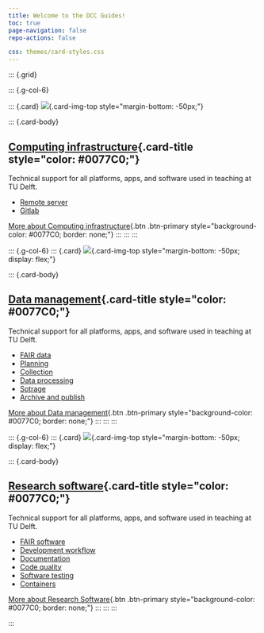 ```yaml
---
title: Welcome to the DCC Guides!
toc: true
page-navigation: false
repo-actions: false

css: themes/card-styles.css 
---
```


::: {.grid}

::: {.g-col-6}

::: {.card}
![](/docs/img/compute_header.jpg){.card-img-top style="margin-bottom: -50px;"}  

::: {.card-body}
## [Computing infrastructure](./docs/infrastructure/getting_started.md){.card-title style="color: #0077C0;"}

Technical support for all platforms, apps, and software used in teaching at TU Delft.

- [Remote server](#)  
- [Gitlab](#)  

[More about Computing infrastructure](./docs/infrastructure/getting_started.md){.btn .btn-primary style="background-color: #0077C0; border: none;"}
:::
:::
:::

::: {.g-col-6}
::: {.card}
![](/docs/img/compute_header.jpg){.card-img-top style="margin-bottom: -50px; display: flex;"}  

::: {.card-body}
## [Data management](./docs/data/getting_started.md){.card-title style="color: #0077C0;"}

Technical support for all platforms, apps, and software used in teaching at TU Delft.

- [FAIR data](#)  
- [Planning](#)  
- [Collection](#)  
- [Data processing](#)  
- [Sotrage](#)  
- [Archive and publish](#)  

[More about Data management](./docs/data/getting_started.md){.btn .btn-primary style="background-color: #0077C0; border: none;"}
:::
:::
:::

::: {.g-col-6}
::: {.card}
![](/docs/img/compute_header.jpg){.card-img-top style="margin-bottom: -50px; display: flex;"}  

::: {.card-body}
## [Research software](./docs/software/getting_started.md){.card-title style="color: #0077C0;"}

Technical support for all platforms, apps, and software used in teaching at TU Delft.

- [FAIR software](#)  
- [Development workflow](#)  
- [Documentation](#)  
- [Code quality](#)  
- [Software testing](#)  
- [Containers](#)  

[More about Research Software](./docs/software/getting_started.md){.btn .btn-primary style="background-color: #0077C0; border: none;"}
:::
:::
:::

:::

<!-- These guides are an initiative from TU Delft [Digital Competence Centre](/docs/community/dcc.md) and aim to provide a comprehensive entrypoint to get you started with Research Computing, Research Data, and Research Software at TU Delft. 

:::{.callout-note} 
## **Disclaimer**

The guides are under active development and mainly in use as a useful resource for the support provided by the DCC. The content is a compilation of developed solutions, relevant links and resources, and documents produced by colleagues inside and outside TU Delft. This is not an official TU Delft website, but rather a place where we keep note of things we find important and useful to share.
:::

The guides are split into a few major sections:

- **Computing Infrastructure** contains information and guides on TU Delft ICT infrastructure.
- **Data Management** contains information and guides on using TU Delft data storage options and best-practices for FAIR data. 
- **Research Software** contains information for creating FAIR research software.
- **Resources** contains a collection of courses, workshops, and references.


:::{.callout-tip} 
## **Learn more and get involved**

🙌 [**Join the community**](CONTRIBUTING.md)  
We welcome anyone to join us in improving our guides. To join, check out our [contributing guide](CONTRIBUTING.md).

💬 [**Join the discussion**](https://github.com/TU-Delft-DCC/TU-Delft-DCC.github.io/discussions)  
We have community discussions, talk about ideas, share general questions and develop solutions and feedback in our [community forum](https://github.com/TU-Delft-DCC/TU-Delft-DCC.github.io/discussions).

💡 [**Open an issue**](https://github.com/TU-Delft-DCC/TU-Delft-DCC.github.io/issues/new/choose)  
We track topic requests and bug-reports via GitHub issues.
::: -->